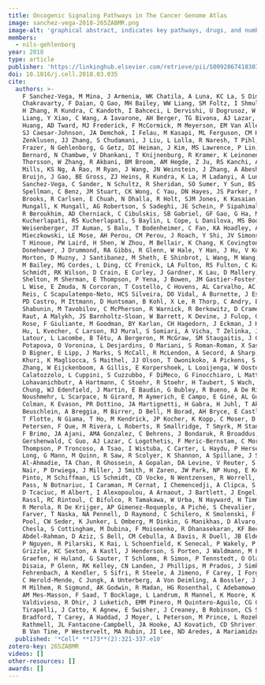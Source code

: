 ```yaml
---
title: Oncogenic Signaling Pathways in The Cancer Genome Atlas
image: sanchez-vega-2018-265ZABMR.png
image-alt: 'graphical abstract, indicates key pathways, drugs, and number of tumor samples with source organs'
members:
  - nils-gehlenborg
year: 2018
type: article
publisher: 'https://linkinghub.elsevier.com/retrieve/pii/S0092867418303593'
doi: 10.1016/j.cell.2018.03.035
cite:
  authors: >-
    F Sanchez-Vega, M Mina, J Armenia, WK Chatila, A Luna, KC La, S Dimitriadoy, DL Liu, HS Kantheti, S Saghafinia, D
    Chakravarty, F Daian, Q Gao, MH Bailey, WW Liang, SM Foltz, I Shmulevich, L Ding, Z Heins, A Ochoa, B Gross, J Gao,
    H Zhang, R Kundra, C Kandoth, I Bahceci, L Dervishi, U Dogrusoz, W Zhou, H Shen, PW Laird, GP Way, CS Greene, H
    Liang, Y Xiao, C Wang, A Iavarone, AH Berger, TG Bivona, AJ Lazar, GD Hammer, T Giordano, LN Kwong, G McArthur, C
    Huang, AD Tward, MJ Frederick, F McCormick, M Meyerson, EM Van Allen, AD Cherniack, G Ciriello, C Sander, N Schultz,
    SJ Caesar-Johnson, JA Demchok, I Felau, M Kasapi, ML Ferguson, CM Hutter, HJ Sofia, R Tarnuzzer, Z Wang, L Yang, JC
    Zenklusen, JJ Zhang, S Chudamani, J Liu, L Lolla, R Naresh, T Pihl, Q Sun, Y Wan, Y Wu, J Cho, T DeFreitas, S
    Frazer, N Gehlenborg, G Getz, DI Heiman, J Kim, MS Lawrence, P Lin, S Meier, MS Noble, G Saksena, D Voet, H Zhang, B
    Bernard, N Chambwe, V Dhankani, T Knijnenburg, R Kramer, K Leinonen, Y Liu, M Miller, S Reynolds, I Shmulevich, V
    Thorsson, W Zhang, R Akbani, BM Broom, AM Hegde, Z Ju, RS Kanchi, A Korkut, J Li, H Liang, S Ling, W Liu, Y Lu, GB
    Mills, KS Ng, A Rao, M Ryan, J Wang, JN Weinstein, J Zhang, A Abeshouse, J Armenia, D Chakravarty, WK Chatila, I De
    Bruijn, J Gao, BE Gross, ZJ Heins, R Kundra, K La, M Ladanyi, A Luna, MG Nissan, A Ochoa, SM Phillips, E Reznik, F
    Sanchez-Vega, C Sander, N Schultz, R Sheridan, SO Sumer, Y Sun, BS Taylor, J Wang, H Zhang, P Anur, M Peto, P
    Spellman, C Benz, JM Stuart, CK Wong, C Yau, DN Hayes, JS Parker, MD Wilkerson, A Ally, M Balasundaram, R Bowlby, D
    Brooks, R Carlsen, E Chuah, N Dhalla, R Holt, SJM Jones, K Kasaian, D Lee, Y Ma, MA Marra, M Mayo, RA Moore, AJ
    Mungall, K Mungall, AG Robertson, S Sadeghi, JE Schein, P Sipahimalani, A Tam, N Thiessen, K Tse, T Wong, AC Berger,
    R Beroukhim, AD Cherniack, C Cibulskis, SB Gabriel, GF Gao, G Ha, M Meyerson, SE Schumacher, J Shih, MH
    Kucherlapati, RS Kucherlapati, S Baylin, L Cope, L Danilova, MS Bootwalla, PH Lai, DT Maglinte, DJ Van Den Berg, DJ
    Weisenberger, JT Auman, S Balu, T Bodenheimer, C Fan, KA Hoadley, AP Hoyle, SR Jefferys, CD Jones, S Meng, PA
    Mieczkowski, LE Mose, AH Perou, CM Perou, J Roach, Y Shi, JV Simons, T Skelly, MG Soloway, D Tan, U Veluvolu, H Fan,
    T Hinoue, PW Laird, H Shen, W Zhou, M Bellair, K Chang, K Covington, CJ Creighton, H Dinh, HV Doddapaneni, LA
    Donehower, J Drummond, RA Gibbs, R Glenn, W Hale, Y Han, J Hu, V Korchina, S Lee, L Lewis, W Li, X Liu, M Morgan, D
    Morton, D Muzny, J Santibanez, M Sheth, E Shinbrot, L Wang, M Wang, DA Wheeler, L Xi, F Zhao, J Hess, EL Appelbaum,
    M Bailey, MG Cordes, L Ding, CC Fronick, LA Fulton, RS Fulton, C Kandoth, ER Mardis, MD McLellan, CA Miller, HK
    Schmidt, RK Wilson, D Crain, E Curley, J Gardner, K Lau, D Mallery, S Morris, J Paulauskis, R Penny, C Shelton, T
    Shelton, M Sherman, E Thompson, P Yena, J Bowen, JM Gastier-Foster, M Gerken, KM Leraas, TM Lichtenberg, NC Ramirez,
    L Wise, E Zmuda, N Corcoran, T Costello, C Hovens, AL Carvalho, AC De Carvalho, JH Fregnani, A Longatto-Filho, RM
    Reis, C Scapulatempo-Neto, HCS Silveira, DO Vidal, A Burnette, J Eschbacher, B Hermes, A Noss, R Singh, ML Anderson,
    PD Castro, M Ittmann, D Huntsman, B Kohl, X Le, R Thorp, C Andry, ER Duffy, V Lyadov, O Paklina, G Setdikova, A
    Shabunin, M Tavobilov, C McPherson, R Warnick, R Berkowitz, D Cramer, C Feltmate, N Horowitz, A Kibel, M Muto, CP
    Raut, A Malykh, JS Barnholtz-Sloan, W Barrett, K Devine, J Fulop, QT Ostrom, K Shimmel, Y Wolinsky, AE Sloan, A De
    Rose, F Giuliante, M Goodman, BY Karlan, CH Hagedorn, J Eckman, J Harr, J Myers, K Tucker, LA Zach, B Deyarmin, H
    Hu, L Kvecher, C Larson, RJ Mural, S Somiari, A Vicha, T Zelinka, J Bennett, M Iacocca, B Rabeno, P Swanson, M
    Latour, L Lacombe, B Têtu, A Bergeron, M McGraw, SM Staugaitis, J Chabot, H Hibshoosh, A Sepulveda, T Su, T Wang, O
    Potapova, O Voronina, L Desjardins, O Mariani, S Roman-Roman, X Sastre, MH Stern, F Cheng, S Signoretti, A Berchuck,
    D Bigner, E Lipp, J Marks, S McCall, R McLendon, A Secord, A Sharp, M Behera, DJ Brat, A Chen, K Delman, S Force, F
    Khuri, K Magliocca, S Maithel, JJ Olson, T Owonikoko, A Pickens, S Ramalingam, DM Shin, G Sica, EG Van Meir, H
    Zhang, W Eijckenboom, A Gillis, E Korpershoek, L Looijenga, W Oosterhuis, H Stoop, KE Van Kessel, EC Zwarthoff, C
    Calatozzolo, L Cuppini, S Cuzzubbo, F DiMeco, G Finocchiaro, L Mattei, A Perin, B Pollo, C Chen, J Houck, P
    Lohavanichbutr, A Hartmann, C Stoehr, R Stoehr, H Taubert, S Wach, B Wullich, W Kycler, D Murawa, M Wiznerowicz, K
    Chung, WJ Edenfield, J Martin, E Baudin, G Bubley, R Bueno, A De Rienzo, WG Richards, S Kalkanis, T Mikkelsen, H
    Noushmehr, L Scarpace, N Girard, M Aymerich, E Campo, E Giné, AL Guillermo, N Van Bang, PT Hanh, BD Phu, Y Tang, H
    Colman, K Evason, PR Dottino, JA Martignetti, H Gabra, H Juhl, T Akeredolu, S Stepa, D Hoon, K Ahn, KJ Kang, F
    Beuschlein, A Breggia, M Birrer, D Bell, M Borad, AH Bryce, E Castle, V Chandan, J Cheville, JA Copland, M Farnell,
    T Flotte, N Giama, T Ho, M Kendrick, JP Kocher, K Kopp, C Moser, D Nagorney, D O’Brien, BP O’Neill, T Patel, G
    Petersen, F Que, M Rivera, L Roberts, R Smallridge, T Smyrk, M Stanton, RH Thompson, M Torbenson, JD Yang, L Zhang,
    F Brimo, JA Ajani, AMA Gonzalez, C Behrens, J Bondaruk, R Broaddus, B Czerniak, B Esmaeli, J Fujimoto, J
    Gershenwald, C Guo, AJ Lazar, C Logothetis, F Meric-Bernstam, C Moran, L Ramondetta, D Rice, A Sood, P Tamboli, T
    Thompson, P Troncoso, A Tsao, I Wistuba, C Carter, L Haydu, P Hersey, V Jakrot, H Kakavand, R Kefford, K Lee, G
    Long, G Mann, M Quinn, R Saw, R Scolyer, K Shannon, A Spillane, J Stretch, M Synott, J Thompson, J Wilmott, H
    Al-Ahmadie, TA Chan, R Ghossein, A Gopalan, DA Levine, V Reuter, S Singer, B Singh, NV Tien, T Broudy, C Mirsaidi, P
    Nair, P Drwiega, J Miller, J Smith, H Zaren, JW Park, NP Hung, E Kebebew, WM Linehan, AR Metwalli, K Pacak, PA
    Pinto, M Schiffman, LS Schmidt, CD Vocke, N Wentzensen, R Worrell, H Yang, M Moncrieff, C Goparaju, J Melamed, H
    Pass, N Botnariuc, I Caraman, M Cernat, I Chemencedji, A Clipca, S Doruc, G Gorincioi, S Mura, M Pirtac, I Stancul,
    D Tcaciuc, M Albert, I Alexopoulou, A Arnaout, J Bartlett, J Engel, S Gilbert, J Parfitt, H Sekhon, G Thomas, DM
    Rassl, RC Rintoul, C Bifulco, R Tamakawa, W Urba, N Hayward, H Timmers, A Antenucci, F Facciolo, G Grazi, M Marino,
    R Merola, R De Krijger, AP Gimenez-Roqueplo, A Piché, S Chevalier, G McKercher, K Birsoy, G Barnett, C Brewer, C
    Farver, T Naska, NA Pennell, D Raymond, C Schilero, K Smolenski, F Williams, C Morrison, JA Borgia, MJ Liptay, M
    Pool, CW Seder, K Junker, L Omberg, M Dinkin, G Manikhas, D Alvaro, MC Bragazzi, V Cardinale, G Carpino, E Gaudio, D
    Chesla, S Cottingham, M Dubina, F Moiseenko, R Dhanasekaran, KF Becker, KP Janssen, J Slotta-Huspenina, MH
    Abdel-Rahman, D Aziz, S Bell, CM Cebulla, A Davis, R Duell, JB Elder, J Hilty, B Kumar, J Lang, NL Lehman, R Mandt,
    P Nguyen, R Pilarski, K Rai, L Schoenfield, K Senecal, P Wakely, P Hansen, R Lechan, J Powers, A Tischler, WE
    Grizzle, KC Sexton, A Kastl, J Henderson, S Porten, J Waldmann, M Fassnacht, SL Asa, D Schadendorf, M Couce, M
    Graefen, H Huland, G Sauter, T Schlomm, R Simon, P Tennstedt, O Olabode, M Nelson, O Bathe, PR Carroll, JM Chan, P
    Disaia, P Glenn, RK Kelley, CN Landen, J Phillips, M Prados, J Simko, K Smith-McCune, S VandenBerg, K Roggin, A
    Fehrenbach, A Kendler, S Sifri, R Steele, A Jimeno, F Carey, I Forgie, M Mannelli, M Carney, B Hernandez, B Campos,
    C Herold-Mende, C Jungk, A Unterberg, A Von Deimling, A Bossler, J Galbraith, L Jacobus, M Knudson, T Knutson, D Ma,
    M Milhem, R Sigmund, AK Godwin, R Madan, HG Rosenthal, C Adebamowo, SN Adebamowo, A Boussioutas, D Beer, T Giordano,
    AM Mes-Masson, F Saad, T Bocklage, L Landrum, R Mannel, K Moore, K Moxley, R Postier, J Walker, R Zuna, M Feldman, F
    Valdivieso, R Dhir, J Luketich, EMM Pinero, M Quintero-Aguilo, CG Carlotti, JS Dos Santos, R Kemp, A Sankarankuty, D
    Tirapelli, J Catto, K Agnew, E Swisher, J Creaney, B Robinson, CS Shelley, EM Godwin, S Kendall, C Shipman, C
    Bradford, T Carey, A Haddad, J Moyer, L Peterson, M Prince, L Rozek, G Wolf, R Bowman, KM Fong, I Yang, R Korst, WK
    Rathmell, JL Fantacone-Campbell, JA Hooke, AJ Kovatich, CD Shriver, J DiPersio, B Drake, R Govindan, S Heath, T Ley,
    B Van Tine, P Westervelt, MA Rubin, JI Lee, ND Aredes, A Mariamidze
  published: '*Cell* **173**(2):321-337.e10'
zotero-key: 265ZABMR
videos: []
other-resources: []
awards: []
---
```


